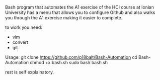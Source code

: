 Bash program that automates the A1 exercise of the HCI course at Ionian University
has a menu that allows you to configure Github and also walks you through the A1 exercise making it easier to complete.

to work you need:
- vim
- convert
- git

Usage:
git clone https://github.com/p18balt/Bash-Automation
cd Bash-Automation
chmod +x bash.sh
sudo bash bash.sh

rest is self explainatory.
